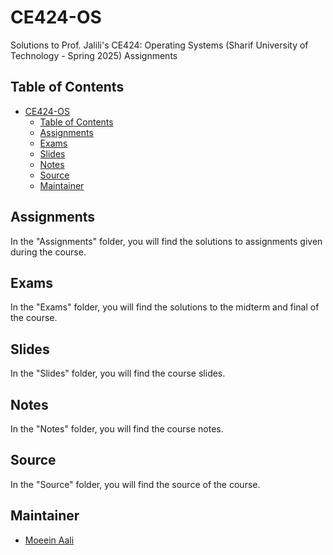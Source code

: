 # CE424-OS
Solutions to Prof. Jalili's CE424:  Operating Systems (Sharif University of Technology - Spring 2025) Assignments

## Table of Contents

- [CE424-OS](#ce424-os)
  - [Table of Contents](#table-of-contents)
  - [Assignments](#assignments)
  - [Exams](#exams)
  - [Slides](#slides)
  - [Notes](#notes)
  - [Source](#source)
  - [Maintainer](#maintainer)

## Assignments

In the "Assignments" folder, you will find the solutions to assignments given during the course.

## Exams

In the "Exams" folder, you will find the solutions to the midterm and final of the course.

## Slides

In the "Slides" folder, you will find the course slides.

## Notes

In the "Notes" folder, you will find the course notes.

## Source

In the "Source" folder, you will find the source of the course.

## Maintainer

- [Moeein Aali](https://github.com/moeeinaali)

